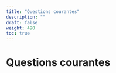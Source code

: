 ```yaml
---
title: "Questions courantes"
description: ""
draft: false
weight: 490
toc: true
---
```

# Questions courantes